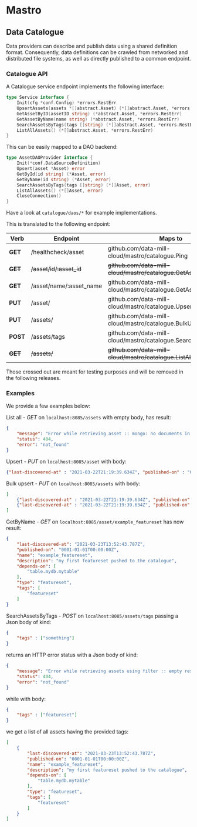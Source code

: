 # Mastro
## Data Catalogue
Data providers can describe and publish data using a shared definition format.
Consequently, data definitions can be crawled from networked and distributed file systems, as well as directly published to a common endpoint.

### Catalogue API
A Catalogue service endpoint implements the following interface:

```go
type Service interface {
	Init(cfg *conf.Config) *errors.RestErr
	UpsertAssets(assets *[]abstract.Asset) (*[]abstract.Asset, *errors.RestErr)
	GetAssetByID(assetID string) (*abstract.Asset, *errors.RestErr)
	GetAssetByName(name string) (*abstract.Asset, *errors.RestErr)
	SearchAssetsByTags(tags []string) (*[]abstract.Asset, *errors.RestErr)
	ListAllAssets() (*[]abstract.Asset, *errors.RestErr)
}
```

This can be easily mapped to a DAO backend:
```go
type AssetDAOProvider interface {
	Init(*conf.DataSourceDefinition)
	Upsert(asset *Asset) error
	GetById(id string) (*Asset, error)
	GetByName(id string) (*Asset, error)
	SearchAssetsByTags(tags []string) (*[]Asset, error)
	ListAllAssets() (*[]Asset, error)
	CloseConnection()
}
```

Have a look at `catalogue/daos/*` for example implementations.

This is translated to the following endpoint:

| Verb        | Endpoint                | Maps to                                                         |
|-------------|-------------------------|-----------------------------------------------------------------|
| **GET**     | /healthcheck/asset      | github.com/data-mill-cloud/mastro/catalogue.Ping                |
| ~~**GET**~~ | ~~/asset/id/:asset_id~~ | ~~github.com/data-mill-cloud/mastro/catalogue.GetAssetByID~~    |
| **GET**     | /asset/name/:asset_name | github.com/data-mill-cloud/mastro/catalogue.GetAssetByName      |
| **PUT**     | /asset/                 | github.com/data-mill-cloud/mastro/catalogue.UpsertAsset         |
| **PUT**     | /assets/                | github.com/data-mill-cloud/mastro/catalogue.BulkUpsert          |
| **POST**    | /assets/tags            | github.com/data-mill-cloud/mastro/catalogue.SearchAssetsByTags  |
| ~~**GET**~~ | ~~/assets/~~            | ~~github.com/data-mill-cloud/mastro/catalogue.ListAllAssets~~   | 

Those crossed out are meant for testing purposes and will be removed in the following releases.

### Examples

We provide a few examples below:

List all - *GET* on `localhost:8085/assets` with empty body, has result:
```json
{
    "message": "Error while retrieving asset :: mongo: no documents in result",
    "status": 404,
    "error": "not_found"
}
```

Upsert - *PUT* on `localhost:8085/asset` with body:
```json
{"last-discovered-at" : "2021-03-22T21:19:39.634Z", "published-on" : "0001-01-01T00:00:00.000Z", "name" : "example_featureset", "description" : "my first featureset pushed to the catalogue", "depends-on" : ["table.mydb.mytable"], "type" : "featureset"}
```

Bulk upsert - *PUT* on `localhost:8085/assets` with body:
```json
[
	{"last-discovered-at" : "2021-03-22T21:19:39.634Z", "published-on" : "0001-01-01T00:00:00.000Z", "name" : "example_featureset", "description" : "my first featureset pushed to the catalogue", "depends-on" : ["table.mydb.mytable"], "type" : "featureset", "tags" : ["featureset"]},
    {"last-discovered-at" : "2021-03-22T21:19:39.634Z", "published-on" : "0001-01-01T00:00:00.000Z", "name" : "example_featureset", "description" : "my first featureset pushed to the catalogue", "depends-on" : ["table.mydb.mytable"], "type" : "featureset", "tags" : ["featureset"]}    
]
```

GetByName - *GET* on `localhost:8085/asset/example_featureset` has now result:
```json
{
    "last-discovered-at": "2021-03-23T13:52:43.787Z",
    "published-on": "0001-01-01T00:00:00Z",
    "name": "example_featureset",
    "description": "my first featureset pushed to the catalogue",
    "depends-on": [
        "table.mydb.mytable"
    ],
    "type": "featureset",
	"tags": [
        "featureset"
    ]
}
```

SearchAssetsByTags - *POST* on `localhost:8085/assets/tags` passing a Json body of kind:
```json
{
    "tags" : ["something"]
}
```

returns an HTTP error status with a Json body of kind:
```json
{
    "message": "Error while retrieving assets using filter :: empty result set",
    "status": 404,
    "error": "not_found"
}
```

while with body:
```json
{
    "tags" : ["featureset"]
}
```

we get a list of all assets having the provided tags:
```json
[
	{
		"last-discovered-at": "2021-03-23T13:52:43.787Z",
		"published-on": "0001-01-01T00:00:00Z",
		"name": "example_featureset",
		"description": "my first featureset pushed to the catalogue",
		"depends-on": [
			"table.mydb.mytable"
		],
		"type": "featureset",
		"tags": [
			"featureset"
		]
	}
]
```
